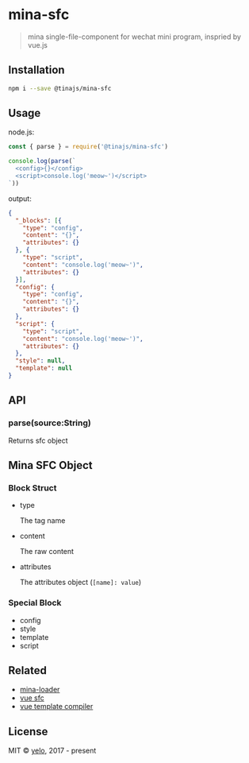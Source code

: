 # mina-sfc
> mina single-file-component for wechat mini program, inspried by vue.js

## Installation
```bash
npm i --save @tinajs/mina-sfc
```

## Usage

node.js:
```javascript
const { parse } = require('@tinajs/mina-sfc')

console.log(parse(`
  <config>{}</config>
  <script>console.log('meow~')</script>
`))
```

output:
```json
{
  "_blocks": [{
    "type": "config",
    "content": "{}",
    "attributes": {}
  }, {
    "type": "script",
    "content": "console.log('meow~')",
    "attributes": {}
  }],
  "config": {
    "type": "config",
    "content": "{}",
    "attributes": {}
  },
  "script": {
    "type": "script",
    "content": "console.log('meow~')",
    "attributes": {}
  },
  "style": null,
  "template": null
}
```

## API
### parse(source:String)
Returns sfc object


## Mina SFC Object
### Block Struct
- type

  The tag name

- content

  The raw content

- attributes

  The attributes object (``[name]: value``)

### Special Block
- config
- style
- template
- script

## Related
- [mina-loader](https://github.com/imyelo/mina-webpack/tree/master/packages/mina-loader)
- [vue sfc](https://github.com/vuejs/vue/blob/dev/src/sfc/parser.js)
- [vue template compiler](https://www.npmjs.com/package/vue-template-compiler)

## License
MIT &copy; [yelo](https://github.com/imyelo), 2017 - present

